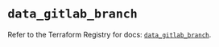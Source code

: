 # `data_gitlab_branch`

Refer to the Terraform Registry for docs: [`data_gitlab_branch`](https://registry.terraform.io/providers/gitlabhq/gitlab/18.4.0/docs/data-sources/branch).
